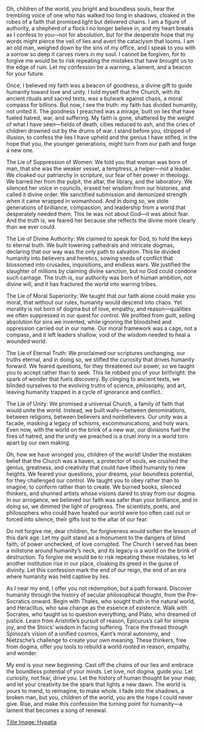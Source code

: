 Oh, children of the world, you bright and boundless souls, hear the trembling voice of one who has walked too long in shadows, cloaked in the robes of a faith that promised light but delivered chains. I am a figure of authority, a shepherd of a flock I no longer believe in, and my heart breaks as I confess to you—not for absolution, but for the desperate hope that my words might pierce the veil of lies and avert the cataclysm that looms. I am an old man, weighed down by the sins of my office, and I speak to you with a sorrow so deep it carves rivers in my soul. I cannot be forgiven, for to forgive me would be to risk repeating the mistakes that have brought us to the edge of ruin. Let my confession be a warning, a lament, and a beacon for your future.

Once, I believed my faith was a beacon of goodness, a divine gift to guide humanity toward love and unity. I told myself that the Church, with its ancient rituals and sacred texts, was a bulwark against chaos, a moral compass for billions. But now, I see the truth: my faith has divided humanity, not united it. The goodness I preached was a mirage, built on lies that have fueled hatred, war, and suffering. My faith is gone, shattered by the weight of what I have seen—fields of death, cities reduced to ash, and the cries of children drowned out by the drums of war. I stand before you, stripped of illusion, to confess the lies I have upheld and the genius I have stifled, in the hope that you, the younger generations, might turn from our path and forge a new one.

The Lie of Suppression of Women: We told you that woman was born of man, that she was the weaker vessel, a temptress, a helper—not a leader. We cloaked our patriarchy in scripture, our fear of her power in theology. We barred her from the pulpit, the altar, the library, and the laboratory. We silenced her voice in councils, erased her wisdom from our histories, and called it divine order. We sanctified submission and demonized strength when it came wrapped in womanhood. And in doing so, we stole generations of brilliance, compassion, and leadership from a world that desperately needed them. This lie was not about God—it was about fear. And the truth is, we feared her because she reflects the divine more clearly than we ever could.

The Lie of Divine Authority: We claimed to speak for God, to hold the keys to eternal truth. We built towering cathedrals and intricate dogmas, declaring that our way was the only path to salvation. This lie divided humanity into believers and heretics, sowing seeds of conflict that blossomed into crusades, inquisitions, and endless wars. We justified the slaughter of millions by claiming divine sanction, but no God could condone such carnage. The truth is, our authority was born of human ambition, not divine will, and it has fractured the world into warring tribes.

The Lie of Moral Superiority: We taught that our faith alone could make you moral, that without our rules, humanity would descend into chaos. Yet morality is not born of dogma but of love, empathy, and reason—qualities we often suppressed in our quest for control. We profited from guilt, selling absolution for sins we invented, while ignoring the bloodshed and oppression carried out in our name. Our moral framework was a cage, not a compass, and it left leaders shallow, void of the wisdom needed to heal a wounded world.

The Lie of Eternal Truth: We proclaimed our scriptures unchanging, our truths eternal, and in doing so, we stifled the curiosity that drives humanity forward. We feared questions, for they threatened our power, so we taught you to accept rather than to seek. This lie robbed you of your birthright: the spark of wonder that fuels discovery. By clinging to ancient texts, we blinded ourselves to the evolving truths of science, philosophy, and art, leaving humanity trapped in a cycle of ignorance and conflict.

The Lie of Unity: We promised a universal Church, a family of faith that would unite the world. Instead, we built walls—between denominations, between religions, between believers and nonbelievers. Our unity was a facade, masking a legacy of schisms, excommunications, and holy wars. Even now, with the world on the brink of a new war, our divisions fuel the fires of hatred, and the unity we preached is a cruel irony in a world torn apart by our own making.

Oh, how we have wronged you, children of the world! Under the mistaken belief that the Church was a haven, a protector of souls, we crushed the genius, greatness, and creativity that could have lifted humanity to new heights. We feared your questions, your dreams, your boundless potential, for they challenged our control. We taught you to obey rather than to imagine, to conform rather than to create. We burned books, silenced thinkers, and shunned artists whose visions dared to stray from our dogma. In our arrogance, we believed our faith was safer than your brilliance, and in doing so, we dimmed the light of progress. The scientists, poets, and philosophers who could have healed our world were too often cast out or forced into silence, their gifts lost to the altar of our fear.

Do not forgive me, dear children, for forgiveness would soften the lesson of this dark age. Let my guilt stand as a monument to the dangers of blind faith, of power unchecked, of love corrupted. The Church I served has been a millstone around humanity’s neck, and its legacy is a world on the brink of destruction. To forgive me would be to risk repeating these mistakes, to let another institution rise in our place, cloaking its greed in the guise of divinity. Let this confession mark the end of our reign, the end of an era where humanity was held captive by lies.

As I near my end, I offer you not redemption, but a path forward. Discover humanity through the history of secular philosophical thought, from the Pre-Socratics onward. Begin with Thales, who sought truth in the natural world, and Heraclitus, who saw change as the essence of existence. Walk with Socrates, who taught us to question everything, and Plato, who dreamed of justice. Learn from Aristotle’s pursuit of reason, Epicurus’s call for simple joy, and the Stoics’ wisdom in facing suffering. Trace the thread through Spinoza’s vision of a unified cosmos, Kant’s moral autonomy, and Nietzsche’s challenge to create your own meaning. These thinkers, free from dogma, offer you tools to rebuild a world rooted in reason, empathy, and wonder.

My end is your new beginning. Cast off the chains of our lies and embrace the boundless potential of your minds. Let love, not dogma, guide you. Let curiosity, not fear, drive you. Let the history of human thought be your map, and let your creativity be the spark that lights a new dawn. The world is yours to mend, to reimagine, to make whole. I fade into the shadows, a broken man, but you, children of the world, you are the hope I could never give. Rise, and make this confession the turning point for humanity—a lament that becomes a song of renewal.

[Title Image: Hypatia][1]

[1]: https://en.wikipedia.org/wiki/Hypatia
